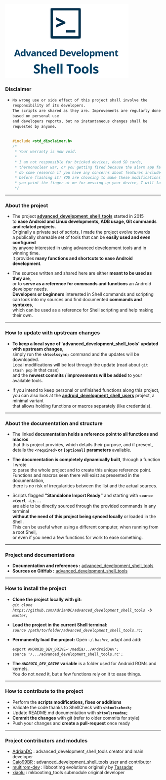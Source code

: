 <!-- Center -->
![Advanced Development Shell Tools](https://github.com/AdrianDC/advanced_development_shell_tools/raw/master/docs/assets/res/logo.png)
<!-- /Center -->


### __Disclaimer__ ###

<!-- Indent -->
<!-- List -->
 * `No wrong use or side effect of this project shall involve the responsibility of its developers.`
   <br />
   `The scripts are shared as they are. Improvements are regularly done based on personal use`
   <br />
   `and developers reports, but no instantaneous changes shall be requested by anyone.`
   <br />
   <br />
   ```cpp
   #include <std_disclaimer.h>
   /*
    * Your warranty is now void.
    *
    * I am not responsible for bricked devices, dead SD cards,
    * thermonuclear war, or you getting fired because the alarm app failed. Please
    * do some research if you have any concerns about features included in this ROM
    * before flashing it! YOU are choosing to make these modifications, and if
    * you point the finger at me for messing up your device, I will laugh at you.
    */
   ```
<!-- /List -->
<!-- /Indent -->

---

### __About the project__ ###

<!-- Indent -->
<!-- List -->
 * The project [**advanced_development_shell_tools**](https://github.com/AdrianDC/advanced_development_shell_tools) started in 2015
   <br />
   to **ease Android and Linux developments, ADB usage, Git commands and related projects.**
   <br />
   Originally a private set of scripts, I made the project evolve towards
   <br />
   a publically shareable set of tools that can be **easily used and even configured**
   <br />
   by anyone interested in using advanced development tools and in winning time.
   <br />
   It provides **many functions and shortcuts to ease Android development**.

 * The sources written and shared here are either **meant to be used as they are**,
   <br />
   or to **serve as a reference for commands and functions** an Android developer needs.
   <br />
   **Developers or beginners** interested in Shell commands and scripting
   <br />
   can look into my sources and find documented **commands and syntaxes**,
   <br />
   which can be used as a reference for Shell scripting and help making their own.
<!-- /List -->
<!-- /Indent -->

---

### __How to update with upstream changes__ ###

<!-- Indent -->
<!-- List -->
 * **To keep a local sync of 'advanced_development_shell_tools' updated with upstream changes**,
   <br />
   simply run the **`shtoolssync;`** command and the updates will be downloaded.
   <br />
   Local modifications will be lost through the update (read about `git stash pop` in that case)
   <br />
   and the **newest commits / improvements will be added** to your available tools.

 * If you intend to keep personal or unfinished functions along this project,
   <br />
   you can also look at the **[android_development_shell_users](https://github.com/AdrianDC/android_development_shell_users)** project, a minimal variant
   <br />
   that allows holding functions or macros separately (like credentials).
<!-- /List -->
<!-- /Indent -->

---

### __About the documentation and structure__ ###

<!-- Indent -->
<!-- List -->
 * The linked **documentation holds a reference point to all functions and macros**
   <br />
   that this project provides, which details their purpose, and if present,
   <br />
   details the **`<required>` or `[optional]` parameters** available.

 * **The documentation is completely dynamically built**, through a function I wrote
   <br />
   to parse the whole project and to create this unique reference point.
   <br />
   Functions and macros seen there will exist as presented in the documentation,
   <br />
   there is no risk of irregularities between the list and the actual sources.

 * Scripts flagged **"Standalone Import Ready"** and starting with **`source <(curl -Ls...`**
   <br />
   are able to be directly sourced through the provided commands in any terminal
   <br />
   **without the need of this project being synced locally** or loaded in the Shell.
   <br />
   This can be useful when using a different computer, when running from a root Shell,
   <br />
   or even if you need a few functions for work to ease something.
<!-- /List -->
<!-- /Indent -->

---

### __Project and documentations__ ###

<!-- Indent -->
<!-- List -->
 * **Documentation and references :** [advanced_development_shell_tools](http://adriandc.github.io/advanced_development_shell_tools)
 * **Sources on GitHub :** [advanced_development_shell_tools](https://github.com/AdrianDC/advanced_development_shell_tools)
<!-- /List -->
<!-- /Indent -->

---

### __How to install the project__ ###

<!-- Indent -->
<!-- List -->
 * **Clone the project locally with git:**
   <br />
   *`git clone https://github.com/AdrianDC/advanced_development_shell_tools -b master;`*

 * **Load the project in the current Shell terminal:**
   <br />
   *`source /path/to/folder/advanced_development_shell_tools.rc;`*

 * **Permanently load the project:** Open *`~/.bashrc`*, adapt and add:
   ```Shell
   export ANDROID_DEV_DRIVE='/media/../AndroidDev';
   source '/.../advanced_development_shell_tools.rc';
   ```
 * **The *`ANDROID_DEV_DRIVE`* variable** is a folder used for Android ROMs and kernels.
   <br />
   You do not *need* it, but a few functions rely on it to ease things.
<!-- /List -->
<!-- /Indent -->

---

### __How to contribute to the project__ ###

<!-- Indent -->
<!-- List -->
 * Perform the **scripts modifications, fixes or additions**
 * Validate the code thanks to ShellCheck with **`shtoolscheck;`**
 * Update README.md documentation with **`shtoolsreadme;`**
 * **Commit the changes** with git (refer to older commits for style)
 * Push your changes and **create a pull-request** once ready
<!-- /List -->
<!-- /Indent -->

---

### __Project contributors and modules__ ###

<!-- Indent -->
<!-- List -->
 * [AdrianDC](https://github.com/AdrianDC) : advanced_development_shell_tools creator and main developer
 * [Caio99BR](https://github.com/Caio99BR) : advanced_development_shell_tools user and contributor
 * [multirom-dev](https://github.com/multirom-dev/libbootimg/graphs/contributors) : libbootimg evolutions originally by [Tassadar](https://github.com/Tasssadar)
 * [xiaolu](https://github.com/xiaolu/mkbootimg_tools) : mkbootimg_tools submodule original developer
<!-- /List -->
<!-- /Indent -->

<br />
